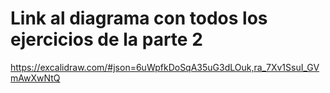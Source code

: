 # Link al diagrama con todos los ejercicios de la parte 2

https://excalidraw.com/#json=6uWpfkDoSqA35uG3dLOuk,ra_7Xv1SsuI_GVmAwXwNtQ
